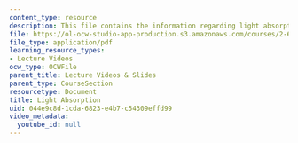 ```yaml
---
content_type: resource
description: This file contains the information regarding light absorption.
file: https://ol-ocw-studio-app-production.s3.amazonaws.com/courses/2-627-fundamentals-of-photovoltaics-fall-2013/044e9c8d1cda6823e4b7c54309effd99_MIT2_627F13_lec03.pdf
file_type: application/pdf
learning_resource_types:
- Lecture Videos
ocw_type: OCWFile
parent_title: Lecture Videos & Slides
parent_type: CourseSection
resourcetype: Document
title: Light Absorption
uid: 044e9c8d-1cda-6823-e4b7-c54309effd99
video_metadata:
  youtube_id: null
---
```

